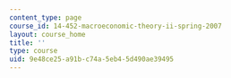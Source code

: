 ```yaml
---
content_type: page
course_id: 14-452-macroeconomic-theory-ii-spring-2007
layout: course_home
title: ''
type: course
uid: 9e48ce25-a91b-c74a-5eb4-5d490ae39495
---
```


